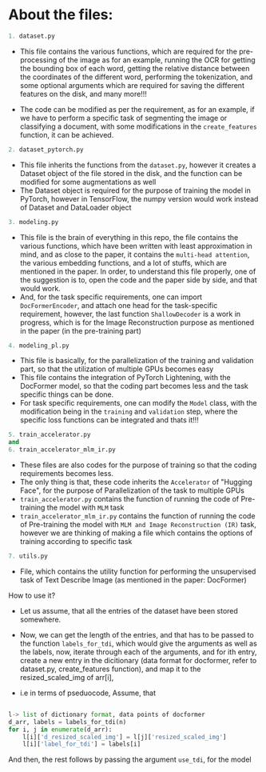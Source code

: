 # About the files:


```python
1. dataset.py
```
* This file contains the various functions, which are required for the pre-processing of the image as for an example, running the OCR for getting the bounding box of each word, getting the relative distance between the coordinates of the different word, performing the tokenization, and some optional arguments which are required for saving the different features on the disk, and many more!!!


* The code can be modified as per the requirement, as for an example, if we have to perform a specific task of segmenting the image or classifying a document, with some modifications in the ```create_features``` function, it can be achieved.

```python
2. dataset_pytorch.py
```
* This file inherits the functions from the ```dataset.py```, however it creates a Dataset object of the file stored in the disk, and the function can be modified for some augmentations as well
* The Dataset object is required for the purpose of training the model in PyTorch, however in TensorFlow, the numpy version would work instead of Dataset and DataLoader object

```python
3. modeling.py
```
* This file is the brain of everything in this repo, the file contains the various functions, which have been written with least approximation in mind, and as close to the paper, it contains the ```multi-head attention```, the various embedding functions, and a lot of stuffs, which are mentioned in the paper. In order, to understand this file properly, one of the suggestion is to, open the code and the paper side by side, and that would work.
* And, for the task specific requirements, one can import ```DocFormerEncoder```, and attach one head for the task-specific requirement, however, the last function ```ShallowDecoder``` is a work in progress, which is for the Image Reconstruction purpose as mentioned in the paper (in the pre-training part)

```python
4. modeling_pl.py
```
* This file is basically, for the parallelization of the training and validation part, so that the utilization of multiple GPUs becomes easy
* This file contains the integration of PyTorch Lightening, with the DocFormer model, so that the coding part becomes less and the task specific things can be done.
* For task specific requirements, one can modify the ```Model``` class, with the modification being in the ```training``` and ```validation``` step, where the specific loss functions can be integrated and thats it!!!


```python
5. train_accelerator.py
and 
6. train_accelerator_mlm_ir.py
```
* These files are also codes for the purpose of training so that the coding requirements becomes less.
* The only thing is that, these code inherits the ```Accelerator``` of "Hugging Face", for the purpose of Parallelization of the task to multiple GPUs
* ```train_accelerator.py``` contains the function of running the code of Pre-training the model with ```MLM``` task
* ```train_accelerator_mlm_ir.py``` contains the function of running the code of Pre-training the model with ```MLM and Image Reconstruction (IR)``` task, however we are thinking of making a file which contains the options of training according to specific task



```python
7. utils.py
```

* File, which contains the utility function for performing the unsupervised task of Text Describe Image (as mentioned in the paper: DocFormer)

How to use it?
* Let us assume, that all the entries of the dataset have been stored somewhere.
* Now, we can get the length of the entries, and that has to be passed to the function ```labels_for_tdi```, which would give the arguments as well as the labels, now, iterate through each of the arguments, and for ith entry, create a new entry in the dicitionary (data format for docformer, refer to dataset.py, create_features function), and map it to the resized_scaled_img of arr[i], 

* i.e in terms of pseduocode,
Assume, that  
```python

l-> list of dictionary format, data points of docformer
d_arr, labels = labels_for_tdi(n)
for i, j in enumerate(d_arr):
    l[i]['d_resized_scaled_img'] = l[j]['resized_scaled_img']
    l[i]['label_for_tdi'] = labels[i]
```

And then, the rest follows by passing the argument `use_tdi`, for the model
